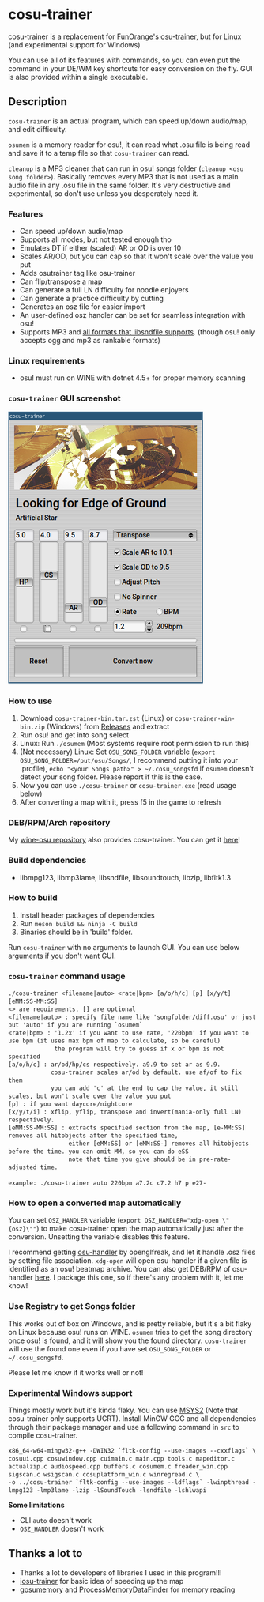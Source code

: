 # cosu-trainer
cosu-trainer is a replacement for [FunOrange's osu-trainer](https://github.com/FunOrange/osu-trainer), but for Linux (and experimental support for Windows)

You can use all of its features with commands, so you can even put the command in your DE/WM key shortcuts for easy conversion on the fly. GUI is also provided within a single executable.

## Description
`cosu-trainer` is an actual program, which can speed up/down audio/map, and edit difficulty.

`osumem` is a memory reader for osu!, it can read what .osu file is being read and save it to a temp file so that `cosu-trainer` can read.

`cleanup` is a MP3 cleaner that can run in osu! songs folder (`cleanup <osu song folder>`).
Basically removes every MP3 that is not used as a main audio file in any .osu file in the same folder.
It's very destructive and experimental, so don't use unless you desperately need it.

### Features
- Can speed up/down audio/map
- Supports all modes, but not tested enough tho
- Emulates DT if either (scaled) AR or OD is over 10
- Scales AR/OD, but you can cap so that it won't scale over the value you put
- Adds osutrainer tag like osu-trainer
- Can flip/transpose a map
- Can generate a full LN difficulty for noodle enjoyers
- Can generate a practice difficulty by cutting
- Generates an osz file for easier import
- An user-defined osz handler can be set for seamless integration with osu!
- Supports MP3 and [all formats that libsndfile supports](https://libsndfile.github.io/libsndfile/formats.html). (though osu! only accepts ogg and mp3 as rankable formats)

### Linux requirements
- osu! must run on WINE with dotnet 4.5+ for proper memory scanning

### `cosu-trainer` GUI screenshot
![Screenshot](docs/cosu.png)

### How to use
1. Download `cosu-trainer-bin.tar.zst` (Linux) or `cosu-trainer-win-bin.zip` (Windows) from [Releases](https://github.com/hwsmm/cosutrainer/releases) and extract
2. Run osu! and get into song select
3. Linux: Run `./osumem` (Most systems require root permission to run this)
4. (Not necessary) Linux: Set `OSU_SONG_FOLDER` variable (`export OSU_SONG_FOLDER=/put/osu/Songs/`, I recommend putting it into your .profile), `echo "<your Songs path>" > ~/.cosu_songsfd` if `osumem` doesn't detect your song folder. Please report if this is the case.
5. Now you can use `./cosu-trainer` or `cosu-trainer.exe` (read usage below)
6. After converting a map with it, press f5 in the game to refresh

### DEB/RPM/Arch repository
My [wine-osu repository](https://build.opensuse.org/project/show/home:hwsnemo:packaged-wine-osu) also provides cosu-trainer.
You can get it [here](https://software.opensuse.org//download.html?project=home%3Ahwsnemo%3Apackaged-wine-osu&package=cosu-trainer)!

### Build dependencies
- libmpg123, libmp3lame, libsndfile, libsoundtouch, libzip, libfltk1.3

### How to build
1. Install header packages of dependencies
2. Run `meson build && ninja -C build`
3. Binaries should be in 'build' folder.

Run `cosu-trainer` with no arguments to launch GUI. You can use below arguments if you don't want GUI.

### `cosu-trainer` command usage
```
./cosu-trainer <filename|auto> <rate|bpm> [a/o/h/c] [p] [x/y/t] [eMM:SS-MM:SS]
<> are requirements, [] are optional
<filename|auto> : specify file name like 'songfolder/diff.osu' or just put 'auto' if you are running `osumem`
<rate|bpm> : '1.2x' if you want to use rate, '220bpm' if you want to use bpm (it uses max bpm of map to calculate, so be careful)
             the program will try to guess if x or bpm is not specified
[a/o/h/c] : ar/od/hp/cs respectively. a9.9 to set ar as 9.9.
            cosu-trainer scales ar/od by default. use af/of to fix them
            you can add 'c' at the end to cap the value, it still scales, but won't scale over the value you put
[p] : if you want daycore/nightcore
[x/y/t/i] : xflip, yflip, transpose and invert(mania-only full LN) respectively.
[eMM:SS-MM:SS] : extracts specified section from the map, [e-MM:SS] removes all hitobjects after the specified time,
                 either [eMM:SS] or [eMM:SS-] removes all hitobjects before the time. you can omit MM, so you can do eSS
                 note that time you give should be in pre-rate-adjusted time.

example: ./cosu-trainer auto 220bpm a7.2c c7.2 h7 p e27-
```

### How to open a converted map automatically
You can set `OSZ_HANDLER` variable (`export OSZ_HANDLER="xdg-open \"{osz}\""`) to make cosu-trainer open the map automatically just after the conversion. Unsetting the variable disables this feature.

I recommend getting [osu-handler](https://aur.archlinux.org/packages/osu-handler) by openglfreak, and let it handle .osz files by setting file association.
`xdg-open` will open osu-handler if a given file is identified as an osu! beatmap archive.
You can also get DEB/RPM of osu-handler [here](https://software.opensuse.org//download.html?project=home%3Ahwsnemo%3Apackaged-wine-osu&package=osu-handler-wine).
I package this one, so if there's any problem with it, let me know!

### Use Registry to get Songs folder
This works out of box on Windows, and is pretty reliable, but it's a bit flaky on Linux because osu! runs on WINE.
`osumem` tries to get the song directory once osu! is found, and it will show you the found directory. `cosu-trainer` will use the found one even if you have set `OSU_SONG_FOLDER` or `~/.cosu_songsfd`.

Please let me know if it works well or not!

### Experimental Windows support
Things mostly work but it's kinda flaky. You can use [MSYS2](https://msys2.org) (Note that cosu-trainer only supports UCRT).
Install MinGW GCC and all dependencies through their package manager and use a following command in `src` to compile cosu-trainer.
```
x86_64-w64-mingw32-g++ -DWIN32 `fltk-config --use-images --cxxflags` \
cosuui.cpp cosuwindow.cpp cuimain.c main.cpp tools.c mapeditor.c actualzip.c audiospeed.cpp buffers.c cosumem.c freader_win.cpp sigscan.c wsigscan.c cosuplatform_win.c winregread.c \
-o ../cosu-trainer `fltk-config --use-images --ldflags` -lwinpthread -lmpg123 -lmp3lame -lzip -lSoundTouch -lsndfile -lshlwapi
```

**Some limitations**
- CLI `auto` doesn't work
- `OSZ_HANDLER` doesn't work

## Thanks a lot to
- Thanks a lot to developers of libraries I used in this program!!!
- [josu-trainer](https://github.com/ngoduyanh/josu-trainer) for basic idea of speeding up the map
- [gosumemory](https://github.com/l3lackShark/gosumemory) and [ProcessMemoryDataFinder](https://github.com/Piotrekol/ProcessMemoryDataFinder) for memory reading
